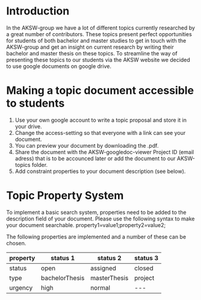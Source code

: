 # Introduction #

In the AKSW-group we have a lot of different topics currently researched by a great number of contributors. These topics present perfect opportunities for students of both bachelor and master studies to get in touch with the AKSW-group and get an insight on current research by writing their bachelor and master thesis on these topics. To streamline the way of presenting these topics to our students via the AKSW website we decided to use google documents on google drive.

# Making a topic document accessible to students #

1. Use your own google account to write a topic proposal and store it in your drive.
2. Change the access-setting so that everyone with a link can see your document.
3. You can preview your document by downloading the .pdf.
4. Share the document with the AKSW-googledoc-viewer Project ID (email adress) that is to be accounced later or add the document to our AKSW-topics folder.
5. Add constraint properties to your document description (see below).

# Topic Property System #

To implement a basic search system, properties need to be added to the description field of your document. Please use the following syntax to make your document searchable.
    property1=value1;property2=value2;

The following properties are implemented and a number of these can be chosen.

| property | status 1 | status 2 | status 3|
|---|---|---| ---| 
| status | open | assigned | closed |
| type | bachelorThesis | masterThesis | project |
| urgency | high | normal | --- |

